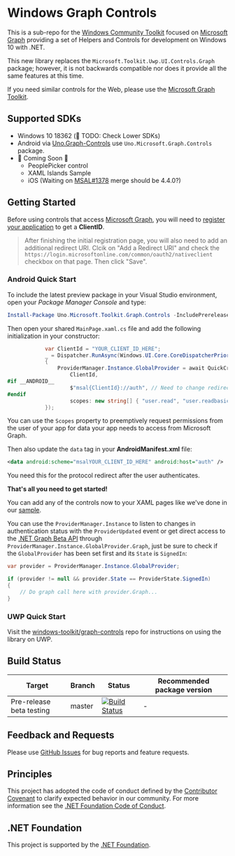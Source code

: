 # Windows Graph Controls

This is a sub-repo for the [Windows Community Toolkit](https://aka.ms/wct) focused on [Microsoft Graph](https://developer.microsoft.com/en-us/graph/) providing a set of Helpers and Controls for development on Windows 10 with .NET.

This new library replaces the `Microsoft.Toolkit.Uwp.UI.Controls.Graph` package; however, it is not backwards compatible nor does it provide all the same features at this time.

If you need similar controls for the Web, please use the [Microsoft Graph Toolkit](https://aka.ms/mgt).

## <a name="supported"></a> Supported SDKs

* Windows 10 18362 (🚧 TODO: Check Lower SDKs)
* Android via [Uno.Graph-Controls](https://aka.ms/wgt-uno) use `Uno.Microsoft.Graph.Controls` package.
* 🚧 Coming Soon 🚧
  * PeoplePicker control
  * XAML Islands Sample
  * iOS (Waiting on [MSAL#1378](https://github.com/AzureAD/microsoft-authentication-library-for-dotnet/pull/1378) merge should be 4.4.0?)

## <a name="documentation"></a> Getting Started

Before using controls that access [Microsoft Graph](https://graph.microsoft.com), you will need to [register your application](https://docs.microsoft.com/en-us/azure/active-directory/develop/quickstart-register-app) to get a **ClientID**.

> After finishing the initial registration page, you will also need to add an additional redirect URI. Clcik on "Add a Redirect URI" and check the `https://login.microsoftonline.com/common/oauth2/nativeclient` checkbox on that page. Then click "Save".

### Android Quick Start

To include the latest preview package in your Visual Studio environment, open your _Package Manager Console_ and type:

```powershell
Install-Package Uno.Microsoft.Toolkit.Graph.Controls -IncludePrerelease
```

Then open your shared `MainPage.xaml.cs` file and add the following initialization in your constructor:

<!-- 🚧 TODO: Can we simplify this pattern somehow in the future? -->

```csharp
            var ClientId = "YOUR_CLIENT_ID_HERE";
            _ = Dispatcher.RunAsync(Windows.UI.Core.CoreDispatcherPriority.Normal, async () =>
            {
                ProviderManager.Instance.GlobalProvider = await QuickCreate.CreateMsalProviderAsync(
                    ClientId,
#if __ANDROID__
                    $"msal{ClientId}://auth", // Need to change redirectUri on Android for protocol registration from AndroidManifest.xml, ClientId needs to be updated there as well to match above.
#endif
                    scopes: new string[] { "user.read", "user.readbasic.all", "people.read" });
            });
```

You can use the `Scopes` property to preemptively request permissions from the user of your app for data your app needs to access from Microsoft Graph.

Then also update the `data` tag in your **AndroidManifest.xml** file:

```xml
<data android:scheme="msalYOUR_CLIENT_ID_HERE" android:host="auth" />
```

You need this for the protocol redirect after the user authenticates.

**That's all you need to get started!**

You can add any of the controls now to your XAML pages like we've done in our [sample](SampleGraphApp/SampleGraphApp.Shared/MainPage.xaml).

You can use the `ProviderManager.Instance` to listen to changes in authentication status with the `ProviderUpdated` event or get direct access to the [.NET Graph Beta API](https://github.com/microsoftgraph/msgraph-beta-sdk-dotnet) through `ProviderManager.Instance.GlobalProvider.Graph`, just be sure to check if the `GlobalProvider` has been set first and its `State` is `SignedIn`:

```csharp
var provider = ProviderManager.Instance.GlobalProvider;

if (provider != null && provider.State == ProviderState.SignedIn)
{
    // Do graph call here with provider.Graph...
}
```

### UWP Quick Start

Visit the [windows-toolkit/graph-controls](https://aka.ms/wgt) repo for instructions on using the library on UWP.

## Build Status
| Target | Branch | Status | Recommended package version |
| ------ | ------ | ------ | ------ |
| Pre-release beta testing | master | [![Build Status](https://uno-platform.visualstudio.com/Uno%20Platform/_apis/build/status/Uno%20Platform/Uno.Graph-Controls?branchName=master)](https://uno-platform.visualstudio.com/Uno%20Platform/_build/latest?definitionId=64&branchName=master) | - |

## Feedback and Requests
Please use [GitHub Issues](https://github.com/windows-toolkit/Graph-Controls/issues) for bug reports and feature requests.

## Principles
This project has adopted the code of conduct defined by the [Contributor Covenant](http://contributor-covenant.org/)
to clarify expected behavior in our community.
For more information see the [.NET Foundation Code of Conduct](http://dotnetfoundation.org/code-of-conduct).

## .NET Foundation
This project is supported by the [.NET Foundation](http://dotnetfoundation.org).
